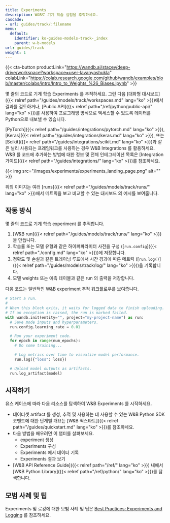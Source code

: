 ```yaml
---
title: Experiments
description: W&B로 기계 학습 실험을 추적하세요.
cascade:
- url: guides/track/:filename
menu:
  default:
    identifier: ko-guides-models-track-_index
    parent: w-b-models
url: guides/track
weight: 1
---
```


{{< cta-button productLink="https://wandb.ai/stacey/deep-drive/workspace?workspace=user-lavanyashukla" colabLink="https://colab.research.google.com/github/wandb/examples/blob/master/colabs/intro/Intro_to_Weights_%26_Biases.ipynb" >}}

몇 줄의 코드로 기계 학습 Experiments 를 추적하세요. 그런 다음 [대화형 대시보드]({{< relref path="/guides/models/track/workspaces.md" lang="ko" >}})에서 결과를 검토하거나, [Public API]({{< relref path="/ref/python/public-api/" lang="ko" >}})를 사용하여 프로그래밍 방식으로 엑세스할 수 있도록 데이터를 Python으로 내보낼 수 있습니다.

[PyTorch]({{< relref path="/guides/integrations/pytorch.md" lang="ko" >}}), [Keras]({{< relref path="/guides/integrations/keras.md" lang="ko" >}}), 또는 [Scikit]({{< relref path="/guides/integrations/scikit.md" lang="ko" >}})과 같은 널리 사용되는 프레임워크를 사용하는 경우 W&B Integrations 를 활용하세요. W&B 를 코드에 추가하는 방법에 대한 정보 및 전체 인테그레이션 목록은 [Integration 가이드]({{< relref path="/guides/integrations/" lang="ko" >}})를 참조하세요.

{{< img src="/images/experiments/experiments_landing_page.png" alt="" >}}

위의 이미지는 여러 [runs]({{< relref path="/guides/models/track/runs/" lang="ko" >}})에서 메트릭을 보고 비교할 수 있는 대시보드 의 예시를 보여줍니다.

## 작동 방식

몇 줄의 코드로 기계 학습 experiment 를 추적합니다.
1. [W&B run]({{< relref path="/guides/models/track/runs/" lang="ko" >}})을 만듭니다.
2. 학습률 또는 모델 유형과 같은 하이퍼파라미터 사전을 구성 ([`run.config`]({{< relref path="./config.md" lang="ko" >}}))에 저장합니다.
3. 정확도 및 손실과 같은 트레이닝 루프에서 시간 경과에 따른 메트릭 ([`run.log()`]({{< relref path="/guides/models/track/log/" lang="ko" >}}))을 기록합니다.
4. 모델 weights 또는 예측 테이블과 같은 run 의 출력을 저장합니다.

다음 코드는 일반적인 W&B experiment 추적 워크플로우를 보여줍니다.

```python
# Start a run.
#
# When this block exits, it waits for logged data to finish uploading.
# If an exception is raised, the run is marked failed.
with wandb.init(entity="", project="my-project-name") as run:
  # Save mode inputs and hyperparameters.
  run.config.learning_rate = 0.01

  # Run your experiment code.
  for epoch in range(num_epochs):
    # Do some training...

    # Log metrics over time to visualize model performance.
    run.log({"loss": loss})

  # Upload model outputs as artifacts.
  run.log_artifact(model)
```

## 시작하기

유스 케이스에 따라 다음 리소스를 탐색하여 W&B Experiments 를 시작하세요.

* 데이터셋 artifact 를 생성, 추적 및 사용하는 데 사용할 수 있는 W&B Python SDK 코맨드에 대한 단계별 개요는 [W&B 퀵스타트]({{< relref path="/guides/quickstart.md" lang="ko" >}})를 참조하세요.
* 다음 방법을 배우려면 이 챕터를 살펴보세요.
  * experiment 생성
  * Experiments 구성
  * Experiments 에서 데이터 기록
  * Experiments 결과 보기
* [W&B API Reference Guide]({{< relref path="/ref/" lang="ko" >}}) 내에서 [W&B Python Library]({{< relref path="/ref/python/" lang="ko" >}})를 탐색합니다.

## 모범 사례 및 팁

Experiments 및 로깅에 대한 모범 사례 및 팁은 [Best Practices: Experiments and Logging](https://wandb.ai/wandb/pytorch-lightning-e2e/reports/W-B-Best-Practices-Guide--VmlldzozNTU1ODY1#w&b-experiments-and-logging) 를 참조하세요.
